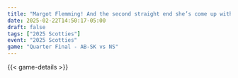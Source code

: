 ```yaml
---
title: "Margot Flemming! And the second straight end she’s come up with a house-buster"
date: 2025-02-22T14:50:17-05:00
draft: false
tags: ["2025 Scotties"]
event: "2025 Scotties"
game: "Quarter Final - AB-SK vs NS"
---
```

{{< game-details >}}
<!--more-->

